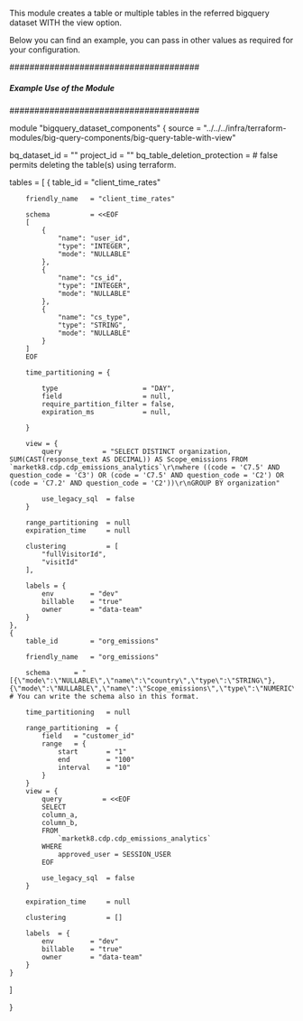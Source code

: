 This module creates a table or multiple tables in the referred bigquery dataset WITH the view option.

Below you can find an example, you can pass in other values as required for your configuration.

 ######################################
 ##### Example Use of the Module ######
 ######################################

module "bigquery_dataset_components" {
  source  = "../../../infra/terraform-modules/big-query-components/big-query-table-with-view"

  bq_dataset_id                 = "<bq-dataset-id>"
  project_id                    = "<project-id>"
  bq_table_deletion_protection  = <true or false> # false permits deleting the table(s) using terraform.


  tables = [
    {
        table_id        = "client_time_rates"

        friendly_name   = "client_time_rates"

        schema          = <<EOF
        [
            {
                "name": "user_id",
                "type": "INTEGER",
                "mode": "NULLABLE"
            },
            {
                "name": "cs_id",
                "type": "INTEGER",
                "mode": "NULLABLE"
            },
            {
                "name": "cs_type",
                "type": "STRING",
                "mode": "NULLABLE"
            }
        ]
        EOF

        time_partitioning = {

            type                     = "DAY",
            field                    = null,
            require_partition_filter = false,
            expiration_ms            = null,

        }

        view = {
            query          = "SELECT DISTINCT organization, SUM(CAST(response_text AS DECIMAL)) AS Scope_emissions FROM `marketk8.cdp.cdp_emissions_analytics`\r\nwhere ((code = 'C7.5' AND question_code = 'C3') OR (code = 'C7.5' AND question_code = 'C2') OR (code = 'C7.2' AND question_code = 'C2'))\r\nGROUP BY organization"

            use_legacy_sql  = false
        }

        range_partitioning  = null
        expiration_time     = null

        clustering          = [
            "fullVisitorId",
            "visitId"
        ],

        labels = {
            env         = "dev"
            billable    = "true"
            owner       = "data-team"
        }
    },
    {
        table_id        = "org_emissions"

        friendly_name   = "org_emissions"

        schema      = "[{\"mode\":\"NULLABLE\",\"name\":\"country\",\"type\":\"STRING\"},{\"mode\":\"NULLABLE\",\"name\":\"Scope_emissions\",\"type\":\"NUMERIC\"}]"  # You can write the schema also in this format.

        time_partitioning   = null

        range_partitioning  = {
            field   = "customer_id"
            range   = {
                start       = "1"
                end         = "100"
                interval    = "10"
            }
        }
        view = {
            query          = <<EOF
            SELECT
            column_a,
            column_b,
            FROM
                `marketk8.cdp.cdp_emissions_analytics`
            WHERE
                approved_user = SESSION_USER
            EOF

            use_legacy_sql  = false
        }

        expiration_time     = null

        clustering          = []

        labels  = {
            env         = "dev"
            billable    = "true"
            owner       = "data-team"
        }
    }

  ]

}
